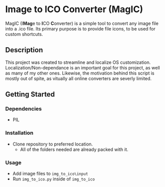 # Image to ICO Converter (MagIC)

MagIC (I**Mag**e to **I**CO **C**onverter) is a simple tool to convert any image file into a .ico file. Its primary purpose is to provide file icons, to be used for custom shortcuts.

## Description

This project was created to streamline and localize OS customization. Localization/Non-dependance is an important goal for this project, as well as many of my other ones. Likewise, the motivation behind this script is mostly out of spite, as vitually all online converters are severly limited.

## Getting Started

### Dependencies

* PIL

### Installation

* Clone repository to preferred location.
	* All of the folders needed are already packed with it.

### Usage

* Add image files to `img_to_ico\input`
* Run `img_to_ico.py` inside of `img_to_ico`
